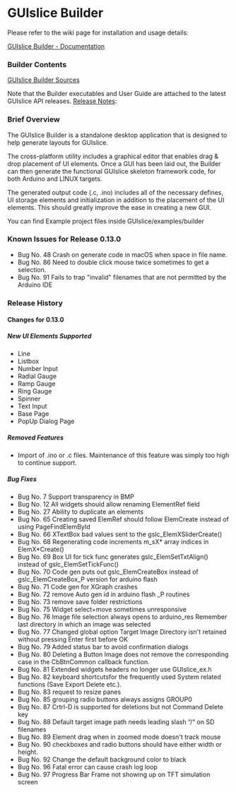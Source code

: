 # GUIslice Builder

Please refer to the wiki page for installation and usage details:

[GUIslice Builder - Documentation](https://github.com/ImpulseAdventure/GUIslice/wiki/GUIslice-Builder)

### Builder Contents
[GUIslice Builder Sources](https://github.com/ImpulseAdventure/GUIslice-Builder-source)

Note that the Builder executables and User Guide are attached to the latest GUIslice API releases. [Release Notes](https://github.com/ImpulseAdventure/GUIslice/releases):

### Brief Overview
The GUIslice Builder is a standalone desktop application that is designed to help generate layouts for GUIslice.

The cross-platform utility includes a graphical editor that enables drag & drop placement of UI elements. Once a GUI has been laid out, the Builder can then generate the functional GUIslice skeleton framework code, for both Arduino and LINUX targets.

The generated output code (.c, .ino) includes all of the necessary defines, UI storage elements and initialization in addition to the placement of the UI elements. This should greatly improve the ease in creating a new GUI.

You can find Example project files inside GUIslice/examples/builder

### Known Issues for Release 0.13.0

 - Bug No. 48 Crash on generate code in macOS when space in file name. 
 - Bug No. 86 Need to double click mouse twice sometimes to get a selection.
 - Bug No. 91 Fails to trap "invalid" filenames that are not permitted by the Arduino IDE

### Release History

#### Changes for 0.13.0

##### New UI Elements Supported

 - Line
 - Listbox
 - Number Input
 - Radial Gauge
 - Ramp Gauge
 - Ring Gauge
 - Spinner
 - Text Input
 - Base Page
 - PopUp Dialog Page

##### Removed Features
 - Import of .ino or .c files. Maintenance of this feature was simply too high to continue support. 
 
##### Bug Fixes
 - Bug No. 7  Support transparency in BMP 
 - Bug No. 12 All widgets should allow renaming ElementRef field
 - Bug No. 27 Ability to duplicate an elements 
 - Bug No. 65 Creating saved ElemRef should follow ElemCreate instead of using PageFindElemById
 - Bug No. 66 XTextBox bad values sent to the gslc_ElemXSliderCreate() 
 - Bug No. 68 Regenerating code increments m_sX* array indices in ElemX*Create()
 - Bug No. 69 Box UI for tick func generates gslc_ElemSetTxtAlign() instead of gslc_ElemSetTickFunc()
 - Bug No. 70 Code gen puts out gslc_ElemCreateBox instead of gslc_ElemCreateBox_P version for arduino flash
 - Bug No. 71 Code gen for XGraph crashes 
 - Bug No. 72 remove Auto gen id in arduino flash _P routines 
 - Bug No. 73 remove save folder restrictions
 - Bug No. 75 Widget select+move sometimes unresponsive
 - Bug No. 76 Image file selection always opens to arduino_res Remember last directory in which an image was selected
 - Bug No. 77 Changed global option Target Image Directory isn't retained without pressing Enter first before OK 
 - Bug No. 79 Added status bar to avoid confirmation dialogs 
 - Bug No. 80 Deleting a Button Image does not remove the corresponding case in the CbBtnCommon callback function.
 - Bug No. 81 Extended widgets headers no longer use GUIslice_ex.h 
 - Bug No. 82 keyboard shortcutsfor the frequently used System related functions (Save Export Delete etc.). 
 - Bug No. 83 request to resize panes 
 - Bug No. 85 grouping radio buttons always assigns GROUP0 
 - Bug No. 87 Crtrl-D is supported for deletions but not Command Delete key
 - Bug No. 88 Default target image path needs leading slash “/“ on SD filenames
 - Bug No. 89 Element drag when in zoomed mode doesn't track mouse 
 - Bug No. 90 checkboxes and radio buttons should have either width or height. 
 - Bug No. 92 Change the default background color to black 
 - Bug No. 96 Fatal error can cause crash log loop 
 - Bug No. 97 Progress Bar Frame not showing up on TFT simulation screen
